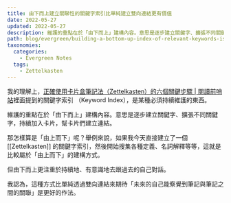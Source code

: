 ```yaml
---
title: 由下而上建立關聯性的關鍵字索引比單純建立雙向連結更有價值
date: 2022-05-27
updated: 2022-05-27
description: 維護的重點在於「由下而上」建構內容。意思是逐步建立關鍵字、擴張不同關鍵字，持續加入卡片，幫卡片們建立連結。
path: blog/evergreen/building-a-bottom-up-index-of-relevant-keywords-is-more-valuable-than-simply-building-two-way-links
taxonomies:
  categories: 
    - Evergreen Notes
  tags: 
    - Zettelkasten
---
```


我的理解上，[正確使用卡片盒筆記法（Zettelkasten）的六個關鍵步驟 | 閱讀前哨站](https://readingoutpost.com/zettelkasten-6-steps/)裡面提到的關鍵字索引 （Keyword Index），是某種必須持續維護的東西。

維護的重點在於「由下而上」建構內容。意思是逐步建立關鍵字、擴張不同關鍵字，持續加入卡片，幫卡片們建立連結。

那怎樣算是「由上而下」呢？舉例來說，如果我今天直接建立了一個 [[Zettelkasten]] 的關鍵字索引，然後開始搜集各種定義、名詞解釋等等，這就是比較屬於「由上而下」的建構方式。

但由下而上更注重於持續地、有意識地去跟過去的自己對話。

我認為，這種方式比單純透過雙向連結來期待「未來的自己能察覺到筆記與筆記之間的關聯」是更好的作法。
